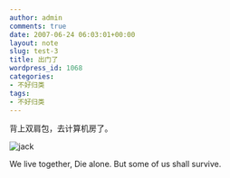 ```yaml
---
author: admin
comments: true
date: 2007-06-24 06:03:01+00:00
layout: note
slug: test-3
title: 出门了
wordpress_id: 1068
categories:
- 不好归类
tags:
- 不好归类
---
```


背上双肩包，去计算机房了。

![jack](http://www.babybao.net/wp-content/uploads/2007/06/20060516-jack.jpg)

We live together, Die alone.
But some of us shall survive. 
